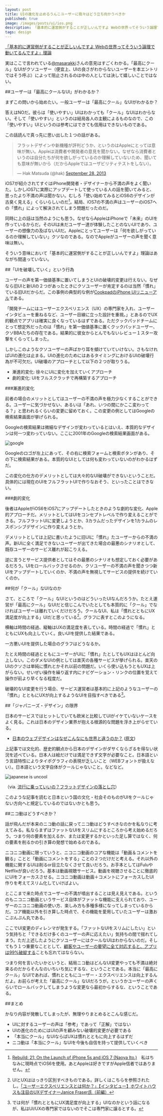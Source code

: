 ```yaml
---
layout: post
title: UIの進化を止めるうんこユーザーに我々はどう立ち向かうべきか
published: true
image: /images/posts/ui/ios.png
description: 「基本的に運営側がすることが正しいんですよ Webの世界ってそういう論理で動いてるんですよ」理論実はここで言われている@masarakkiさんの意見はすごくわかる。「最高にクール」なUIがクソユーザー（便宜上、UIの良さがわからないユーザーを本エントリではそう呼ぶ）によって阻止されるのは中の人としては決して嬉しいことではない。
tags: design
---
```


<script type="text/javascript" src="//cdnjs.cloudflare.com/ajax/libs/Chart.js/0.2.0/Chart.min.js"></script>

[「基本的に運営側がすることが正しいんですよ Webの世界ってそういう論理で動いてるんですよ」理論](http://togetter.com/li/590729)

実はここで言われている[@masarakki](https://twitter.com/masarakki)さんの意見はすごくわかる。「最高にクール」なUIがクソユーザー（便宜上、UIの良さがわからないユーザーを本エントリではそう呼ぶ）によって阻止されるのは中の人としては決して嬉しいことではない。

##ユーザーは「最高にクールなUI」がわかるか？

まずこの問いから始めたい。一般ユーザーは「最高にクール」なUIがわかるか？

答えはNOだ。彼らは「使いやすい」UIはわかっても「クール」なUIはわからない。そして「使いやすい」というのは結局各人の主観によるものなので、この「使いやすい」UIというのは参考にはできても信用はできないものである。

この話読んで真っ先に思い出した１つの話がある。

<blockquote class="twitter-tweet"><p>フラットデザインや新機種が評判どうか、というのはAppleにとっては意味が無い。Appleは消費者や開発者の意見を聞かない。なぜなら消費者というのは自分たちが何を欲しがっているのか理解していないため、聞いても意味が無いから（だからAppleではユーザビリティテストをしない）。</p>&mdash; Hak Matsuda (@hak) <a href="https://twitter.com/hak/statuses/383983878186094592">September 28, 2013</a></blockquote>
<script async src="//platform.twitter.com/widgets.js" charset="utf-8"></script>

iOS7が紹介されてすぐはiPhone開発者・デザイナーから不満の声をよく聞いた。しかしiOS7に実際にアップデートして使っている人の話を聞いてみると、思ったより不満の声は聞かない。むしろ「使い始めてみるとiOS6のデザインが古臭く見える」くらいらしいのだ[^ios7]。結局、iOS7の不満の声はユーザーのiOS7への「慣れ」によって解決されてしまう問題だったのだ。

同時に上の話は当然のようにも思う。なぜならAppleはiPhoneで「未来」のUIを作っているからだ。そのUIは未だユーザー達が体験したことのないUIであり、ユーザーの想像力の及ばないUIだ。Appleにとってユーザーは「何を欲しがっているのか理解していない」クソなのである。なのでAppleがユーザーの声を聞く意味は無い。

そういう意味において「基本的に運営側がすることが正しいんですよ」理論はあながち間違っていない。

##「UIを破壊していく」という行為

ユーザーの声を第一価値基準に置いてしまうとUIの破壊的変更は行えない。なぜなら旧UIと新UIの２つがあったときにクソユーザーが肯定するのは当然「慣れ」ている旧UIだからだ。この事例の典型的な例が[CookpadのiPhone UIリニューアル](http://www.itmedia.co.jp/news/articles/1304/02/news033.html)である。

「開発チームにはユーザーエクスペリエンス（UX）の専門家を入れ、ユーザーインタビューを重ねるなど、ユーザー目線に立った設計を重視。」とあるのでUX的観点でアプリは確実に良くなっているはずである。ただクックパッドチームにとって想定外だったのは「慣れ」を第一価値基準に置くクックパッドユーザー、クソBBAたちの存在である。結果的に彼女からとんでもないレビュー１スター攻撃をくらってしまった。

しかしこのようなクソユーザーの声ばかり耳を傾けていていけない。さもなければUIの進化は止まる。UIの進化のためにはあるタイミングにおけるUIの破壊行為が不可欠だ。UI破壊のアプローチとして以下の２つが取りうる。

* 漸進的変化: 徐々にUIに変化を加えていくアプローチ
* 劇的変化: UIをフルスクラッチで再構築するアプローチ

###漸進的変化

前者の場合のメリットとしてはユーザーの不満の声を極力少なくすることができる。ユーザーに気づかせない、あるいは「あれ、いつの間にかここ変わってる？」と思われるくらいの変更に留めておく。この変更の例としてはGoogleの検索結果画面が挙げられる。

Googleの検索結果は微細なデザインが変わっているとはいえ、本質的なデザインは何一つ変わっていない。ここに2001年のGoogleの検索結果画面がある。

![google](/images/posts/ui/google.png)

Googleのロゴが左上にあって、その右に検索フォームと検索ボタンがあり、その下に検索結果がある。本質的なUIとしては何も変わっていないのがわかるはずだ。

この変化の仕方のデメリットとしては大々的なUI破壊ができないということだ。具体的には現在のUIをフルフラットUIで作りなおそう、といったことはできない。

###劇的変化

後者はAppleがiOS6をiOS7にアップデートしたときのような劇的な変化、Apple的アプローチだ。メリットとしてはUIをコンセプトレベルで作り変えることができる。フルフラットUIに変更しようとか、3カラムだったデザインを1カラムのレスポンシブデザインに作り変えようとか。

デメリットとしては上記に書いたように旧UIに「慣れ」たユーザーからの不満の声。新UIに全く満足できないユーザーが出てきた場合の最悪のシナリオとして、既存ユーザーのサービス離れが起こりえる。

逆に言うとサービス提供者としてはその最悪のシナリオも想定しておく必要があるだろう。UIをロールバックさせるのか、クソユーザーの不満の声を聞きつつ新UIをアップデートしていくのか、不満の声を無視してサービスの提供を続けていくのか。

##何が「クール」なUIなのか

さて、ところで「クール」なUIというのはどういったUIなんだろうか。たとえ運営が「最高にクール」なUIだと信じこんでいたとしても本質的に「クール」でなければユーザーは離れていくだけだろう。クールなUI、私は「慣れとともにUX満足度が向上する」UIだと思っている[^ui]。グラフに表すとこのようになる。

<canvas id="myChart1" width="330" height="200"></canvas>

<script type="text/javascript">
(function(){
var ctx = document.getElementById("myChart1").getContext("2d");
var data = {
  labels : ["時間の経過", ""],
  datasets : [
    {
      fillColor : "rgba(106,178,202,0.5)",
      strokeColor : "rgba(150,150,150,1)",
      pointColor : "rgba(150,150,150,1)",
      pointStrokeColor : "#fff",
      data : [20,100]
    }
  ]
};
var options = {
  scaleOverride : true,
  scaleSteps : 10,
  scaleStepWidth : 10,
  scaleStartValue : 0
};
new Chart(ctx).Line(data,options);
})();
</script>

横軸は時間の経過、縦軸はUXの満足度を表している。時間の経過で「慣れ」とともにUXも向上していく。良いUIを提供した結果である。

一方悪いUIを提供した場合のグラフはどうなるか。

<canvas id="myChart2" width="330" height="200"></canvas>

<script type="text/javascript">
(function(){
var ctx = document.getElementById("myChart2").getContext("2d");
var data = {
  labels : ["時間の経過", ""],
  datasets : [
    {
      fillColor : "rgba(106,178,202,0.5)",
      strokeColor : "rgba(150,150,150,1)",
      pointColor : "rgba(150,150,150,1)",
      pointStrokeColor : "#fff",
      data : [20,40]
    }
  ]
};
var options = {
  scaleOverride : true,
  scaleSteps : 10,
  scaleStepWidth : 10,
  scaleStartValue : 0
};
new Chart(ctx).Line(data,options);
})();
</script>

たとえ時間の経過とともにユーザーがUIに「慣れ」たとしてもUXはほとんど向上しない。このダメなUIの例としては楽天の各種サービスが挙げられる。楽天のUIのクソさは単純に慣れとかそれ以前の問題だ。いくら使い込もうともUXは上がらない。せいぜい操作を繰り返す内にナビゲーション・リンクの位置を覚えて操作が前より早くなる程度だ。

破壊的なUI変更を行う場合、サービス運営者は基本的に上記のようなユーザーの「慣れ」とともにUXが向上するようなUIを目指すべきである[^nice-ui]。

##「ジャパニーズ・デザイン」の限界

日本のサービスではヒットしていても欧米と比較してUIがイケていないケースをよく見る。これは日本のデザイン業界が抱える根源的な問題を浮き上がらせている。

- [日本のウェブデザインはなぜこんなにも世界と違うのか？](http://thebridge.jp/2013/11/why-japanese-web-design-is-so-different) ([原文](http://randomwire.com/why-japanese-web-design-is-so-different/))

上記事では文化的、歴史的観点から日本のデザインがダサくならざるを得ない状況を述べている。日本人は絵だけでは満足できず文字が必要なこと。日本語という言語特性によりタイポグラフィの表現が乏しいこと（WEBフォントが扱えない）。日本語という文字自体がクールじゃないこと。などなど。

![japanese is uncool](/images/posts/ui/japanese.png)

（via. [流行に乗っていいの？フラットデザインの落とし穴](http://www.slideshare.net/yuudaitachibana/creators-meetup-8)）

このような記事を読むと日本という国の文化・社会そのものがUIをクールじゃない方向へと規定しているのではないかとも思う。

##ニコ動はどうすべきか？

話が飛んだが本来のニコ動の話に戻ってニコ動はどうすべきなのかを私なりに考えてみる。私ならまずはファットなUIをスリムにするところから考え始めるだろう。つまり何の要素を加えるか、または変更するかといった足し算ではなく、何の要素を削るかの引き算の発想で始めるのである。

ニコニコ動画に限っていうと、ニコニコ動画のコアな機能は「動画＆コメントを観る」ことと「動画にコメントをする」ことの２つだけだと考える。それ以外の機能に関するUIは削るor目立たなくさせて良いだろう。お手本としてはFuluやNetflixが良いだろう。基本は動画視聴サービス。動画を視聴させることに徹底的にUIをフォーカスさせる。ニコニコ動画は動画＋コメントにフォーカスしたUI作りを考えてスリム化していけばよい。

とここまで来た時点でユーザーの不満が噴出することは見え見えである。というのもニコニコ動画というサービス自体がファットな機能に支えられており、ユーザーのニコニコ動画の使い方、楽しみ方も多種多様になってしまっているからだ。コア機能以外を引き算した時点で、その機能を愛用していたユーザーは激おこぷんぷん丸である。

ここでUI変更のディレンマが発生する。「ファットなUIをスリムにしたい」という気持ちと「できるだけ多くのユーザーの声に応えたい」気持ちの間で揺れてしまう。ただ上述したようにクソユーザーにはクールなUIはわからないのだ。そしてもう１つ重要なこととして、[顧客やユーザーの要望に全て対応すると、アプリは99%破綻する](http://fladdict.net/blog/2013/08/client-user-request.html)ことも忘れてはならない。

つまり何を言いたいかというと、結局ニコ動はどんなUI変更やっても不満は絶対来るのだからそんなのいちいち気にするな、ということである。本当に「最高にクール」なUIであれば、慣れとともにユーザー・エクスペリエンスは向上するんだよ。お前らが考えた「最高にクール」なUIだろうが。というかユーザーの声くらいでロールバックしてしまうような変更なら最初からするな、ということである。

##まとめ

かなり内容が発散してしまったが、無理やりまとめるとこんな感じだ。

* UIに対するユーザーの声は「参考」であって「正解」ではない
* UIの進化のためにはUIの声を顧みない破壊的変更が必要である
* 「本当にクール」なUIならばUXは慣れとともに向上するはずだ
* ニコ動は「本当にクール」なUIを今後も自信を持って提供していくべき

[^ios7]: [Rebuild: 21: On the Launch of iPhone 5s and iOS 7 (Naoya Ito.)](http://rebuild.fm/21/)　私はちなみに現時点でiOS6を使用。あとAppleは好きですがApple信者ではありません。
[^ui]: UIとUXははっきり区別すべきものである。詳しくはこちらを参照されたし。[「ユーザーエクスペリエンスとは何か？」【インタビュー】ホワイトハウスも注目のUXデザイナーJanice Fraser氏（前編）](http://blog.btrax.com/jp/2012/09/10/what_is_ux/)
[^nice-ui]: では何が「慣れとともにUX満足度が向上する」UIなのかという話になるが、私はUI/UXの専門家ではないのでそこは専門家に譲るとする。
